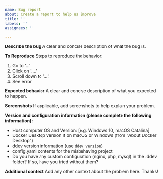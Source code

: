 ```yaml
---
name: Bug report
about: Create a report to help us improve
title: ''
labels: ''
assignees: ''

---
```


**Describe the bug**
A clear and concise description of what the bug is.

**To Reproduce**
Steps to reproduce the behavior:

1. Go to '...'
2. Click on '....'
3. Scroll down to '....'
4. See error

**Expected behavior**
A clear and concise description of what you expected to happen.

**Screenshots**
If applicable, add screenshots to help explain your problem.

**Version and configuration information (please complete the following information):**

- Host computer OS and Version: [e.g. Windows 10, macOS Catalina]
- Docker Desktop version if on macOS or Windows (from "About Docker Desktop")
- ddev version information (use `ddev version`)
- config.yaml contents for the misbehaving project
- Do you have any custom configuration (nginx, php, mysql) in the .ddev folder? If so, have you tried without them?

**Additional context**
Add any other context about the problem here. Thanks!
